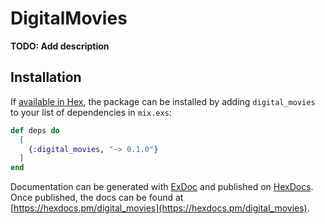 # DigitalMovies

**TODO: Add description**

## Installation

If [available in Hex](https://hex.pm/docs/publish), the package can be installed
by adding `digital_movies` to your list of dependencies in `mix.exs`:

```elixir
def deps do
  [
    {:digital_movies, "~> 0.1.0"}
  ]
end
```

Documentation can be generated with [ExDoc](https://github.com/elixir-lang/ex_doc)
and published on [HexDocs](https://hexdocs.pm). Once published, the docs can
be found at [https://hexdocs.pm/digital_movies](https://hexdocs.pm/digital_movies).

